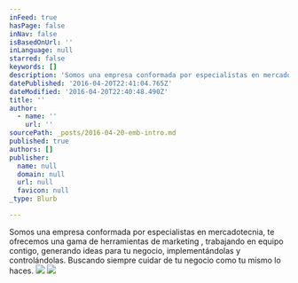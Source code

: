 ```yaml
---
inFeed: true
hasPage: false
inNav: false
isBasedOnUrl: ''
inLanguage: null
starred: false
keywords: []
description: 'Somos una empresa conformada por especialistas en mercadotecnia, te ofrecemos una gama de herramientas de marketing , trabajando en equipo contigo, generando ideas para tu negocio, implementándolas y controlándolas. Buscando siempre cuidar de tu negocio como tu mismo lo haces.  '
datePublished: '2016-04-20T22:41:04.765Z'
dateModified: '2016-04-20T22:40:48.490Z'
title: ''
author:
  - name: ''
    url: ''
sourcePath: _posts/2016-04-20-emb-intro.md
published: true
authors: []
publisher:
  name: null
  domain: null
  url: null
  favicon: null
_type: Blurb

---
```

Somos una empresa conformada por especialistas en mercadotecnia, te ofrecemos una gama de herramientas de marketing , trabajando en equipo contigo, generando ideas para tu negocio, implementándolas y controlándolas. Buscando siempre cuidar de tu negocio como tu mismo lo haces. ![](https://the-grid-user-content.s3-us-west-2.amazonaws.com/ed3578c6-b35d-43ef-8098-3483668ded81.jpg)
![](https://the-grid-user-content.s3-us-west-2.amazonaws.com/789d83a2-e49f-4e8b-b9a2-a004f35bea73.png)